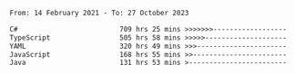 <!-- [![Top Langs](https://github-readme-stats.vercel.app/api/top-langs/?username=thititongumpun&layout=compact&langs_count=7&theme=prussian)](https://github.com/thititongumpun)
[![Anurag's GitHub stats](https://github-readme-stats.vercel.app/api?username=thititongumpun&hide=stars&show_icons=true&theme=prussian)](https://github.com/thititongumpun) -->

<!--START_SECTION:waka-->

```txt
From: 14 February 2021 - To: 27 October 2023

C#                         709 hrs 25 mins >>>>>>>------------------   27.00 %
TypeScript                 505 hrs 58 mins >>>>>--------------------   19.25 %
YAML                       320 hrs 49 mins >>>----------------------   12.21 %
JavaScript                 168 hrs 55 mins >>-----------------------   06.43 %
Java                       131 hrs 53 mins >------------------------   05.02 %
```

<!--END_SECTION:waka-->
